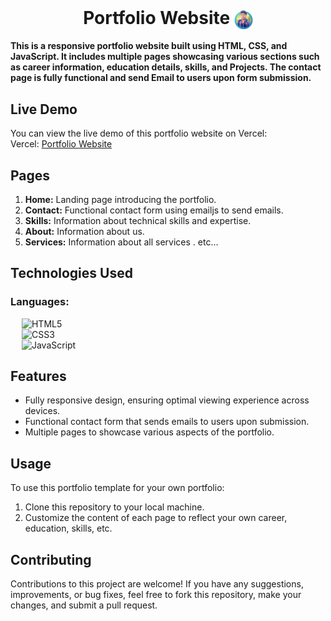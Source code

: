 <br>
<h1 align=center>
<span> Portfolio Website </span>
<img align="center" src="https://github.com/Er-KishanKumar/KishanFolio/blob/main/assets/images/hero.png" alt="" width="30" height="30">
</h1>

**This is a responsive portfolio website built using HTML, CSS, and JavaScript. It includes multiple pages showcasing various sections such as career information, education details, skills, and Projects. The contact page is fully functional and send Email to users upon form submission.**

## Live Demo

You can view the live demo of this portfolio website on Vercel:
<br>
Vercel: [Portfolio Website](https://kishan-portfolio-ten.vercel.app/)

## Pages

1. **Home:** Landing page introducing the portfolio.
3. **Contact:** Functional contact form using emailjs to send emails.
7. **Skills:** Information about technical skills and expertise.
8. **About:** Information about us.
9. **Services:** Information about all services .
etc...
## Technologies Used
 
### Languages:

&emsp; ![HTML5](https://img.shields.io/badge/html5-%23E34F26.svg?style=for-the-badge&logo=html5&logoColor=white)
<br>
&emsp; ![CSS3](https://img.shields.io/badge/css3-%231572B6.svg?style=for-the-badge&logo=css3&logoColor=white)
<br>
&emsp; ![JavaScript](https://img.shields.io/badge/javascript-yellow.svg?style=for-the-badge&logo=javascript&logoColor=white)

## Features

- Fully responsive design, ensuring optimal viewing experience across devices.
- Functional contact form that sends emails to users upon submission.
- Multiple pages to showcase various aspects of the portfolio.

## Usage

To use this portfolio template for your own portfolio:

1. Clone this repository to your local machine.
2. Customize the content of each page to reflect your own career, education, skills, etc.

## Contributing

Contributions to this project are welcome! If you have any suggestions, improvements, or bug fixes, feel free to fork this repository, make your changes, and submit a pull request.
